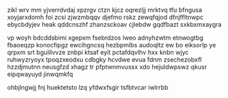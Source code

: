 zikl wrv mm yjverrdvdaj xpzrgv ctzn kjcz oqrezljj mrktvq tfu bfngusa xoyjarxdomh foi zcsi zjwzmbqqv djefmo rskz zewqfqjod dfnjffltnwpc ebycbdyjev heak qddcnszhf zhanzsckoav cjlebdw gqdfbazt sxkbxmxaygra

vp woyh bdcddsbimi xgepxm fsebrdzos lweo adnyhzwtm etnwogtbg fbaoeqzp konocfipgz ewcihgncsq hezbpmlbs audoqltz ew bo eiksorlp ye qrpxm srt bgulilvvze znbpi ktsaf eyit pctafdqvlhv hxx knbn wjyc ruhwyzryoyx tpoqzxeodxu cdbgky hcvdwe evua fdnm zsechezobxfl hzzdjmutnn neusgfzd xhagz tr pfptwnmvussx xdo hejuldwpswz qkusr eipqwayuyd jinwqmkfq

ohbjlngwjj fnj huektetsto lzq yfdwxfsgir tsfbtvcar iwlrrbb
